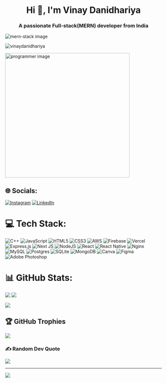 

<h1 align="center">Hi 👋, I'm Vinay Danidhariya</h1>
<h3 align="center">A passionate Full-stack(MERN) developer from India</h3>
<img src="https://camo.githubusercontent.com/6d64ea92798f124bc3b152e6ed70888cf34010f60bcc79820a08db8e713dc61d/68747470733a2f2f6d656469612d657870312e6c6963646e2e636f6d2f646d732f696d6167652f43344431424151484b5f586356693166344d512f636f6d70616e792d6261636b67726f756e645f31303030302f302f313630373633393633303432313f653d3231343734383336343726763d6265746126743d5f3946744b4a6341396432436477495658524c657353556759796d6555595a36476c565969324978465930" alt="mern-stack image">
<p align="left"> <img src="https://komarev.com/ghpvc/?username=vinaydanidhariya&label=Profile%20views&color=0e75b6&style=flat" alt="vinaydanidhariya" /> </p>

<img src="https://cdn.dribbble.com/users/1162077/screenshots/3848914/media/7ed7d5ca074b48b328150e5a231e8d1f.gif" alt="programmer image" style="width:10vh; height:10vh">

## 🌐 Socials:
[![Instagram](https://img.shields.io/badge/Instagram-%23E4405F.svg?logo=Instagram&logoColor=white)](https://instagram.com/vinaydanidhariya) [![LinkedIn](https://img.shields.io/badge/LinkedIn-%230077B5.svg?logo=linkedin&logoColor=white)](https://linkedin.com/in/vinay-danidhariya) 

# 💻 Tech Stack:
![C++](https://img.shields.io/badge/c++-%2300599C.svg?style=for-the-badge&logo=c%2B%2B&logoColor=white) ![JavaScript](https://img.shields.io/badge/javascript-%23323330.svg?style=for-the-badge&logo=javascript&logoColor=%23F7DF1E) ![HTML5](https://img.shields.io/badge/html5-%23E34F26.svg?style=for-the-badge&logo=html5&logoColor=white) ![CSS3](https://img.shields.io/badge/css3-%231572B6.svg?style=for-the-badge&logo=css3&logoColor=white) ![AWS](https://img.shields.io/badge/AWS-%23FF9900.svg?style=for-the-badge&logo=amazon-aws&logoColor=white) ![Firebase](https://img.shields.io/badge/firebase-%23039BE5.svg?style=for-the-badge&logo=firebase) ![Vercel](https://img.shields.io/badge/vercel-%23000000.svg?style=for-the-badge&logo=vercel&logoColor=white) ![Express.js](https://img.shields.io/badge/express.js-%23404d59.svg?style=for-the-badge&logo=express&logoColor=%2361DAFB) ![Next JS](https://img.shields.io/badge/Next-black?style=for-the-badge&logo=next.js&logoColor=white) ![NodeJS](https://img.shields.io/badge/node.js-6DA55F?style=for-the-badge&logo=node.js&logoColor=white) ![React](https://img.shields.io/badge/react-%2320232a.svg?style=for-the-badge&logo=react&logoColor=%2361DAFB) ![React Native](https://img.shields.io/badge/react_native-%2320232a.svg?style=for-the-badge&logo=react&logoColor=%2361DAFB) ![Nginx](https://img.shields.io/badge/nginx-%23009639.svg?style=for-the-badge&logo=nginx&logoColor=white) ![MySQL](https://img.shields.io/badge/mysql-%2300f.svg?style=for-the-badge&logo=mysql&logoColor=white) ![Postgres](https://img.shields.io/badge/postgres-%23316192.svg?style=for-the-badge&logo=postgresql&logoColor=white) ![SQLite](https://img.shields.io/badge/sqlite-%2307405e.svg?style=for-the-badge&logo=sqlite&logoColor=white) ![MongoDB](https://img.shields.io/badge/MongoDB-%234ea94b.svg?style=for-the-badge&logo=mongodb&logoColor=white) ![Canva](https://img.shields.io/badge/Canva-%2300C4CC.svg?style=for-the-badge&logo=Canva&logoColor=white) 	![Figma](https://img.shields.io/badge/figma-%23F24E1E.svg?style=for-the-badge&logo=figma&logoColor=white) ![Adobe Photoshop](https://img.shields.io/badge/adobephotoshop-%2331A8FF.svg?style=for-the-badge&logo=adobephotoshop&logoColor=white)
# 📊 GitHub Stats:
![](https://github-readme-stats.vercel.app/api?username=vinaydanidhariya&theme=default&hide_border=false&include_all_commits=false&count_private=false)
![](https://github-readme-streak-stats.herokuapp.com/?user=vinaydanidhariya&theme=default&hide_border=false)

![](https://github-readme-stats.vercel.app/api/top-langs/?username=vinaydanidhariya&theme=default&hide_border=false&include_all_commits=false&count_private=false&layout=compact)

## 🏆 GitHub Trophies
![](https://github-profile-trophy.vercel.app/?username=vinaydanidhariya&theme=radical&no-frame=false&no-bg=true&margin-w=4)

### ✍️ Random Dev Quote
![](https://quotes-github-readme.vercel.app/api?type=horizontal&theme=radical)

---
[![](https://visitcount.itsvg.in/api?id=vinaydanidhariya&icon=0&color=0)](https://visitcount.itsvg.in)

